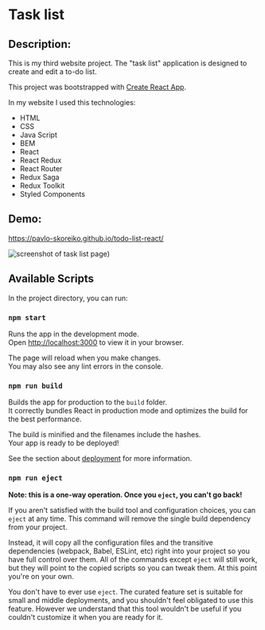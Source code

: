 # Task list

## Description:
This is my third website project. The "task list" application is designed to create and edit a to-do list.

This project was bootstrapped with [Create React App](https://github.com/facebook/create-react-app).

In my website I used this technologies:

- HTML
- CSS
- Java Script
- BEM
- React
- React Redux
- React Router
- Redux Saga
- Redux Toolkit
- Styled Components

## Demo:

https://pavlo-skoreiko.github.io/todo-list-react/

![screenshot of task list page](https://media.giphy.com/media/4o0p3GBzOQmRdbWLji/giphy.gif))




## Available Scripts

In the project directory, you can run:

### `npm start`

Runs the app in the development mode.\
Open [http://localhost:3000](http://localhost:3000) to view it in your browser.

The page will reload when you make changes.\
You may also see any lint errors in the console.

### `npm run build`

Builds the app for production to the `build` folder.\
It correctly bundles React in production mode and optimizes the build for the best performance.

The build is minified and the filenames include the hashes.\
Your app is ready to be deployed!

See the section about [deployment](https://facebook.github.io/create-react-app/docs/deployment) for more information.

### `npm run eject`

**Note: this is a one-way operation. Once you `eject`, you can't go back!**

If you aren't satisfied with the build tool and configuration choices, you can `eject` at any time. This command will remove the single build dependency from your project.

Instead, it will copy all the configuration files and the transitive dependencies (webpack, Babel, ESLint, etc) right into your project so you have full control over them. All of the commands except `eject` will still work, but they will point to the copied scripts so you can tweak them. At this point you're on your own.

You don't have to ever use `eject`. The curated feature set is suitable for small and middle deployments, and you shouldn't feel obligated to use this feature. However we understand that this tool wouldn't be useful if you couldn't customize it when you are ready for it.

